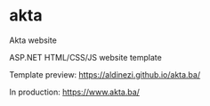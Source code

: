 # akta
Akta website

ASP.NET HTML/CSS/JS website template

Template preview: https://aldinezi.github.io/akta.ba/

In production: https://www.akta.ba/
